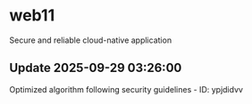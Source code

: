 # web11
Secure and reliable cloud-native application

## Update 2025-09-29 03:26:00
Optimized algorithm following security guidelines - ID: ypjdidvv

